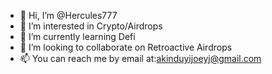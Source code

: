 - 👋 Hi, I’m @Hercules777
- 👀 I’m interested in Crypto/Airdrops
- 🌱 I’m currently learning Defi
- 💞️ I’m looking to collaborate on Retroactive Airdrops
- 📫 You can reach me by email at:akinduyijoeyj@gmail.com

<!---
Hercules777/Hercules777 is a ✨ special ✨ repository because its `README.md` (this file) appears on your GitHub profile.
You can click the Preview link to take a look at your changes.
--->
